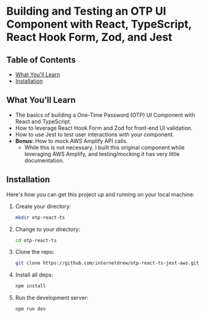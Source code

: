 # Building and Testing an OTP UI Component with React, TypeScript, React Hook Form, Zod, and Jest

## Table of Contents

- [What You'll Learn](#what-youll-learn)
- [Installation](#installation)

## What You'll Learn

- The basics of building a One-Time Password (OTP) UI Component with React and TypeScript.
- How to leverage React Hook Form and Zod for front-end UI validation.
- How to use Jest to test user interactions with your component.
- **Bonus:** How to mock AWS Amplify API calls.
  - While this is not necessary, I built this original component while leveraging AWS Amplify, and testing/mocking it has very little documentation.

## Installation

Here's how you can get this project up and running on your local machine:

1. Create your directory:

   ```sh
   mkdir otp-react-ts
   ```

2. Change to your directory:

   ```sh
   cd otp-react-ts
   ```

3. Clone the repo:

   ```sh
   git clone https://github.com/internetdrew/otp-react-ts-jest-aws.git .
   ```

4. Install all deps:

   ```sh
   npm install
   ```

5. Run the development server:
   ```sh
   npm run dev
   ```
